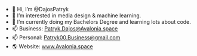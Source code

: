 - 👋 Hi, I’m @DajosPatryk
- 👀 I’m interested in media design & machine learning.
- 🌱 I’m currently doing my Bachelors Degree and learning lots about code.
- 📫 Business: Patryk.Dajos@Avalonia.space
- 📫 Personal: Patryk00.Business@gmail.com
- 🌎 Website: www.Avalonia.space
